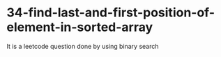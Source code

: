 # 34-find-last-and-first-position-of-element-in-sorted-array
It is a leetcode question done by using binary search 
